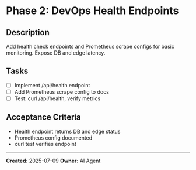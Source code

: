 # Phase 2: DevOps Health Endpoints

## Description
Add health check endpoints and Prometheus scrape configs for basic monitoring. Expose DB and edge latency.

## Tasks
- [ ] Implement /api/health endpoint
- [ ] Add Prometheus scrape config to docs
- [ ] Test: curl /api/health, verify metrics

## Acceptance Criteria
- Health endpoint returns DB and edge status
- Prometheus config documented
- curl test verifies endpoint

---

**Created:** 2025-07-09
**Owner:** AI Agent
